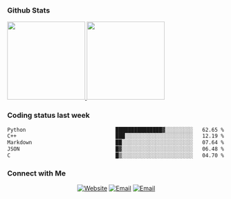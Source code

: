 
### Github Stats

<a href="https://github.com/lileixuan">
  <img height="180em" src="https://github-readme-stats.vercel.app/api?username=lileixuan&theme=buefy&show_icons=true" />
  <img height="180em" src="https://github-readme-stats.vercel.app/api/top-langs/?username=lileixuan&theme=buefy&layout=compact" />
</a>

### Coding status last week 

<!--START_SECTION:waka-->

```txt
Python                             ███████████████▓░░░░░░░░░   62.65 %
C++                                ███░░░░░░░░░░░░░░░░░░░░░░   12.19 %
Markdown                           ██░░░░░░░░░░░░░░░░░░░░░░░   07.64 %
JSON                               █▓░░░░░░░░░░░░░░░░░░░░░░░   06.48 %
C                                  █▒░░░░░░░░░░░░░░░░░░░░░░░   04.70 %
```

<!--END_SECTION:waka-->

### Connect with Me 

<p align="center">
<a href="https://www.koomu.cn/"><img alt="Website" src="https://img.shields.io/badge/Website-www.koomu.cn-blue?style=flat-square&logo=google-chrome"></a>
<a href="mailto:lileixuan@gmail.com"><img alt="Email" src="https://img.shields.io/badge/Email-lileixuan@gmail.com-blue?style=flat-square&logo=gmail"></a>
<a href="https://www.koomu.cn/rss/"><img alt="Email" src="https://img.shields.io/badge/RSS-www.koomu.cn%2Frss%2F-blue?style=flat-square&logo=rss"></a>


</p>
